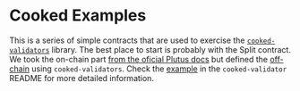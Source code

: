 # Cooked Examples

This is a series of simple contracts that are used to exercise the [`cooked-validators`](../cooked-validators) library.
The best place to start is probably with the Split contract. We took the on-chain part [from the oficial Plutus docs][split-tuto]
but defined the [off-chain](src/Split/OffChain.hs) using `cooked-validators`. Check the [example](../cooked-validators/README.md#a-quick-example)
in the `cooked-validator` README for more detailed information.

[split-tuto]: https://plutus-apps.readthedocs.io/en/latest/plutus/tutorials/basic-apps.html#defining-the-validator-script
